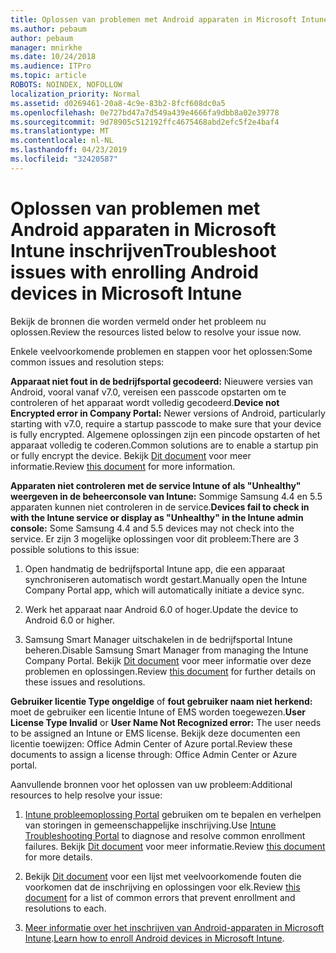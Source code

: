 ```yaml
---
title: Oplossen van problemen met Android apparaten in Microsoft Intune inschrijven
ms.author: pebaum
author: pebaum
manager: mnirkhe
ms.date: 10/24/2018
ms.audience: ITPro
ms.topic: article
ROBOTS: NOINDEX, NOFOLLOW
localization_priority: Normal
ms.assetid: d0269461-20a8-4c9e-83b2-8fcf608dc0a5
ms.openlocfilehash: 0e727bd47a7d549a439e4666fa9dbb8a02e39778
ms.sourcegitcommit: 9d78905c512192ffc4675468abd2efc5f2e4baf4
ms.translationtype: MT
ms.contentlocale: nl-NL
ms.lasthandoff: 04/23/2019
ms.locfileid: "32420587"
---
```

# <a name="troubleshoot-issues-with-enrolling-android-devices-in-microsoft-intune"></a><span data-ttu-id="bb321-102">Oplossen van problemen met Android apparaten in Microsoft Intune inschrijven</span><span class="sxs-lookup"><span data-stu-id="bb321-102">Troubleshoot issues with enrolling Android devices in Microsoft Intune</span></span>

<span data-ttu-id="bb321-103">Bekijk de bronnen die worden vermeld onder het probleem nu oplossen.</span><span class="sxs-lookup"><span data-stu-id="bb321-103">Review the resources listed below to resolve your issue now.</span></span>
  
<span data-ttu-id="bb321-104">Enkele veelvoorkomende problemen en stappen voor het oplossen:</span><span class="sxs-lookup"><span data-stu-id="bb321-104">Some common issues and resolution steps:</span></span>
  
 <span data-ttu-id="bb321-105">**Apparaat niet fout in de bedrijfsportal gecodeerd:** Nieuwere versies van Android, vooral vanaf v7.0, vereisen een passcode opstarten om te controleren of het apparaat wordt volledig gecodeerd.</span><span class="sxs-lookup"><span data-stu-id="bb321-105">**Device not Encrypted error in Company Portal:** Newer versions of Android, particularly starting with v7.0, require a startup passcode to make sure that your device is fully encrypted.</span></span> <span data-ttu-id="bb321-106">Algemene oplossingen zijn een pincode opstarten of het apparaat volledig te coderen.</span><span class="sxs-lookup"><span data-stu-id="bb321-106">Common solutions are to enable a startup pin or fully encrypt the device.</span></span> <span data-ttu-id="bb321-107">Bekijk [Dit document](https://docs.microsoft.com/intune-user-help/your-device-appears-encrypted-but-cp-says-otherwise-android) voor meer informatie.</span><span class="sxs-lookup"><span data-stu-id="bb321-107">Review [this document](https://docs.microsoft.com/intune-user-help/your-device-appears-encrypted-but-cp-says-otherwise-android) for more information.</span></span> 
  
 <span data-ttu-id="bb321-108">**Apparaten niet controleren met de service Intune of als "Unhealthy" weergeven in de beheerconsole van Intune:** Sommige Samsung 4.4 en 5.5 apparaten kunnen niet controleren in de service.</span><span class="sxs-lookup"><span data-stu-id="bb321-108">**Devices fail to check in with the Intune service or display as "Unhealthy" in the Intune admin console:** Some Samsung 4.4 and 5.5 devices may not check into the service.</span></span> <span data-ttu-id="bb321-109">Er zijn 3 mogelijke oplossingen voor dit probleem:</span><span class="sxs-lookup"><span data-stu-id="bb321-109">There are 3 possible solutions to this issue:</span></span> 
  
1. <span data-ttu-id="bb321-110">Open handmatig de bedrijfsportal Intune app, die een apparaat synchroniseren automatisch wordt gestart.</span><span class="sxs-lookup"><span data-stu-id="bb321-110">Manually open the Intune Company Portal app, which will automatically initiate a device sync.</span></span>
    
2. <span data-ttu-id="bb321-111">Werk het apparaat naar Android 6.0 of hoger.</span><span class="sxs-lookup"><span data-stu-id="bb321-111">Update the device to Android 6.0 or higher.</span></span>
    
3. <span data-ttu-id="bb321-112">Samsung Smart Manager uitschakelen in de bedrijfsportal Intune beheren.</span><span class="sxs-lookup"><span data-stu-id="bb321-112">Disable Samsung Smart Manager from managing the Intune Company Portal.</span></span> <span data-ttu-id="bb321-113">Bekijk [Dit document](https://docs.microsoft.com/intune-classic/troubleshoot/troubleshoot-device-enrollment-in-intune#devices-fail-to-check-in-with-the-intune-service-and-display-as-unhealthy-in-the-intune-admin-console) voor meer informatie over deze problemen en oplossingen.</span><span class="sxs-lookup"><span data-stu-id="bb321-113">Review [this document](https://docs.microsoft.com/intune-classic/troubleshoot/troubleshoot-device-enrollment-in-intune#devices-fail-to-check-in-with-the-intune-service-and-display-as-unhealthy-in-the-intune-admin-console) for further details on these issues and resolutions.</span></span> 
    
 <span data-ttu-id="bb321-114">**Gebruiker licentie Type ongeldige** of **fout gebruiker naam niet herkend:** moet de gebruiker een licentie Intune of EMS worden toegewezen.</span><span class="sxs-lookup"><span data-stu-id="bb321-114">**User License Type Invalid** or **User Name Not Recognized error:** The user needs to be assigned an Intune or EMS license.</span></span> <span data-ttu-id="bb321-115">Bekijk deze documenten een licentie toewijzen: Office Admin Center of Azure portal.</span><span class="sxs-lookup"><span data-stu-id="bb321-115">Review these documents to assign a license through: Office Admin Center or Azure portal.</span></span> 
  
<span data-ttu-id="bb321-116">Aanvullende bronnen voor het oplossen van uw probleem:</span><span class="sxs-lookup"><span data-stu-id="bb321-116">Additional resources to help resolve your issue:</span></span>
  
1. <span data-ttu-id="bb321-117">[Intune probleemoplossing Portal](https://devicemanagement.microsoft.com/#blade/Microsoft_Intune_DeviceSettings/TroubleshootBlade) gebruiken om te bepalen en verhelpen van storingen in gemeenschappelijke inschrijving.</span><span class="sxs-lookup"><span data-stu-id="bb321-117">Use [Intune Troubleshooting Portal](https://devicemanagement.microsoft.com/#blade/Microsoft_Intune_DeviceSettings/TroubleshootBlade) to diagnose and resolve common enrollment failures.</span></span> <span data-ttu-id="bb321-118">Bekijk [Dit document](https://docs.microsoft.com/intune/help-desk-operators) voor meer informatie.</span><span class="sxs-lookup"><span data-stu-id="bb321-118">Review [this document](https://docs.microsoft.com/intune/help-desk-operators) for more details.</span></span> 
    
2. <span data-ttu-id="bb321-119">Bekijk [Dit document](https://docs.microsoft.com/intune-classic/Troubleshoot/troubleshoot-device-enrollment-in-intune) voor een lijst met veelvoorkomende fouten die voorkomen dat de inschrijving en oplossingen voor elk.</span><span class="sxs-lookup"><span data-stu-id="bb321-119">Review [this document](https://docs.microsoft.com/intune-classic/Troubleshoot/troubleshoot-device-enrollment-in-intune) for a list of common errors that prevent enrollment and resolutions to each.</span></span> 
    
3. <span data-ttu-id="bb321-120">[Meer informatie over het inschrijven van Android-apparaten in Microsoft Intune](https://docs.microsoft.com/intune/android-enroll).</span><span class="sxs-lookup"><span data-stu-id="bb321-120">[Learn how to enroll Android devices in Microsoft Intune](https://docs.microsoft.com/intune/android-enroll).</span></span>
    

